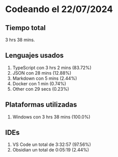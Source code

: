 # Codeando el 22/07/2024

## Tiempo total
3 hrs 38 mins.

## Lenguajes usados
1. TypeScript con 3 hrs 2 mins (83.72%)
1. JSON con 28 mins (12.88%)
1. Markdown con 5 mins (2.44%)
1. Docker con 1 min (0.74%)
1. Other con 29 secs (0.23%)

## Plataformas utilizadas
1. Windows con 3 hrs 38 mins (100.0%)

## IDEs
1. VS Code un total de 3:32:57 (97.56%)
1. Obsidian un total de 0:05:19 (2.44%)
